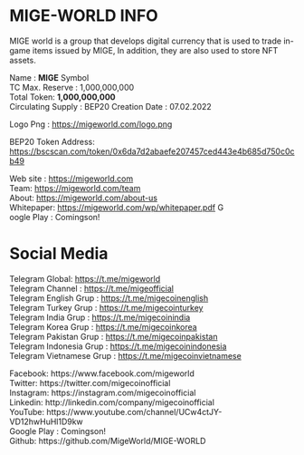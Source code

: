 # MIGE-WORLD INFO
MIGE world is a group that develops digital currency that is used to trade in-game items issued by MIGE, In addition, they are also used to store NFT assets.

Name : <b>MIGE</b> Symbol </br>
TC Max. Reserve : 1,000,000,000 </br>
Total Token: <b>1,000,000,000</b> </br>
Circulating Supply : BEP20 Creation Date : 07.02.2022 </br>

Logo Png : https://migeworld.com/logo.png </br>

BEP20 Token Address: https://bscscan.com/token/0x6da7d2abaefe207457ced443e4b685d750c0cb49 </br>

Web site : https://migeworld.com </br>
Team: https://migeworld.com/team </br>
About: https://migeworld.com/about-us </br>
Whitepaper: https://migeworld.com/wp/whitepaper.pdf G</br>
oogle Play : Comingson! </br>

# Social Media

Telegram Global: https://t.me/migeworld </br>
Telegram Channel : https://t.me/migeofficial </br>
Telegram English Grup : https://t.me/migecoinenglish </br>
Telegram Turkey Grup : https://t.me/migecointurkey </br>
Telegram India Grup : https://t.me/migecoinindia </br>
Telegram Korea Grup : https://t.me/migecoinkorea </br>
Telegram Pakistan Grup : https://t.me/migecoinpakistan </br>
Telegram Indonesia Grup : https://t.me/migecoinindonesia </br>
Telegram Vietnamese Grup : https://t.me/migecoinvietnamese</br>
</hr>
Facebook: https://www.facebook.com/migeworld </br>
Twitter: https://twitter.com/migecoinofficial </br>
Instagram: https://instagram.com/migecoinofficial </br>
Linkedin: http://linkedin.com/company/migecoinofficial </br>
YouTube: https://www.youtube.com/channel/UCw4ctJY-VD12hwHuHl1D9kw </br>
Google Play : Comingson! </br>
Github: https://github.com/MigeWorld/MIGE-WORLD</br>
